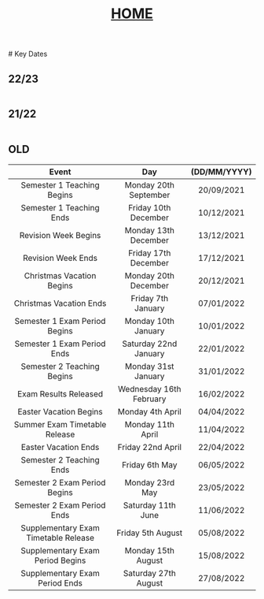 <header style="text-align: center;">
<h1><a href="https://mattythehacker.github.io/FirstYearCSResources/"><b>HOME</b></a></h1>
</header>
# Key Dates


<h2 id="itsaheadernotafuckingtableyoustupidcunt2223">22/23</h2>

<table id="2223" style="text-align: center;"></table>



<h2 id="itsaheadernotafuckingtableyoustupidcunt2122">21/22</h2>

<table id="2122" style="text-align: center;"></table>


## OLD


| Event | Day | (DD/MM/YYYY) |
| :--: | :--: | :--: |
| Semester 1 Teaching Begins | Monday 20th September | 20/09/2021 |
| Semester 1 Teaching Ends | Friday 10th December | 10/12/2021 |
| Revision Week Begins | Monday 13th December | 13/12/2021 |
| Revision Week Ends | Friday 17th December | 17/12/2021 |
| Christmas Vacation Begins | Monday 20th December | 20/12/2021 |
| Christmas Vacation Ends | Friday 7th January | 07/01/2022 |
| Semester 1 Exam Period Begins | Monday 10th January | 10/01/2022 |
| Semester 1 Exam Period Ends | Saturday 22nd January | 22/01/2022 |
| Semester 2 Teaching Begins | Monday 31st January | 31/01/2022 |
| Exam Results Released | Wednesday 16th February | 16/02/2022 |
| Easter Vacation Begins | Monday 4th April | 04/04/2022 |
| Summer Exam Timetable Release | Monday 11th April | 11/04/2022 |
| Easter Vacation Ends | Friday 22nd April | 22/04/2022 |
| Semester 2 Teaching Ends | Friday 6th May | 06/05/2022 |
| Semester 2 Exam Period Begins | Monday 23rd May | 23/05/2022 |
| Semester 2 Exam Period Ends | Saturday 11th June | 11/06/2022 |
| Supplementary Exam Timetable Release | Friday 5th August | 05/08/2022 |
| Supplementary Exam Period Begins | Monday 15th August | 15/08/2022 |
| Supplementary Exam Period Ends | Saturday 27th August | 27/08/2022 | 


<script src="js/dates.js"></script>